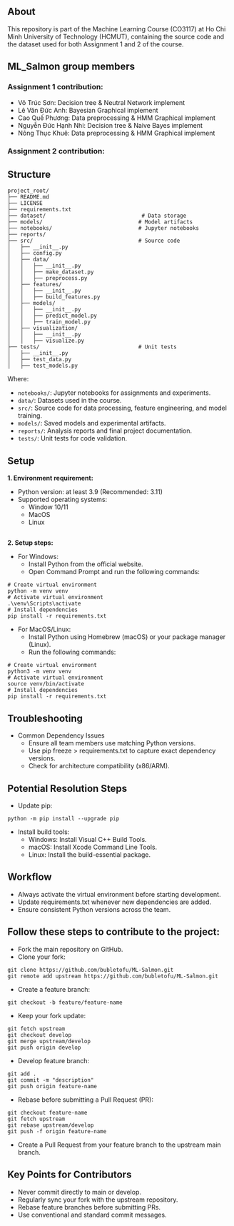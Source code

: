 ## About
This repository is part of the Machine Learning Course (CO3117) at Ho Chi Minh University of Technology (HCMUT), containing the source code and the dataset used for both Assignment 1 and 2 of the course. 


## ML_Salmon group members
### Assignment 1 contribution:
- Võ Trúc Sơn: Decision tree & Neutral Network implement
- Lê Văn Đức Anh: Bayesian Graphical implement
- Cao Quế Phương: Data preprocessing & HMM Graphical implement 
- Nguyễn Đức Hạnh Nhi: Decision tree & Naive Bayes implement
- Nông Thục Khuê: Data preprocessing & HMM Graphical implement

### Assignment 2 contribution:

## Structure
```
project_root/
├── README.md
├── LICENSE
├── requirements.txt
├── dataset/                              # Data storage
├── models/                              # Model artifacts
├── notebooks/                           # Jupyter notebooks
├── reports/
├── src/                                 # Source code
│   ├── __init__.py
│   ├── config.py
│   ├── data/
│   │   ├── __init__.py
│   │   ├── make_dataset.py
│   │   ├── preprocess.py
│   ├── features/
│   │   ├── __init__.py
│   │   ├── build_features.py
│   ├── models/
│   │   ├── __init__.py
│   │   ├── predict_model.py
│   │   ├── train_model.py
│   ├── visualization/
│   │   ├── __init__.py
│   │   ├── visualize.py
├── tests/                               # Unit tests
│   ├── __init__.py
│   ├── test_data.py
│   ├── test_models.py

```

Where:
- `notebooks/`: Jupyter notebooks for assignments and experiments.
- `data/`: Datasets used in the course.
- `src/`: Source code for data processing, feature engineering, and model training.
- `models/`: Saved models and experimental artifacts.
- `reports/`: Analysis reports and final project documentation.
- `tests/`: Unit tests for code validation.

## Setup
**1. Environment requirement:**
- Python version: at least 3.9 (Recommended: 3.11)
- Supported operating systems:
  - Window 10/11
  - MacOS
  - Linux
##
**2. Setup steps:**
- For Windows:
  - Install Python from the official website.
  - Open Command Prompt and run the following commands:


```
# Create virtual environment
python -m venv venv
# Activate virtual environment
.\venv\Scripts\activate
# Install dependencies
pip install -r requirements.txt
```


- For MacOS/Linux:
  - Install Python using Homebrew (macOS) or your package manager (Linux).
  - Run the following commands:

``` 
# Create virtual environment
python3 -m venv venv
# Activate virtual environment
source venv/bin/activate
# Install dependencies
pip install -r requirements.txt
```

## Troubleshooting
- Common Dependency Issues
  - Ensure all team members use matching Python versions.
  - Use pip freeze > requirements.txt to capture exact dependency versions.
  - Check for architecture compatibility (x86/ARM).

## Potential Resolution Steps
- Update pip:
```
python -m pip install --upgrade pip
```

- Install build tools:
  - Windows: Install Visual C++ Build Tools.
  - macOS: Install Xcode Command Line Tools.
  - Linux: Install the build-essential package.

## Workflow
- Always activate the virtual environment before starting development.
- Update requirements.txt whenever new dependencies are added.
- Ensure consistent Python versions across the team.


## Follow these steps to contribute to the project:
- Fork the main repository on GitHub.
- Clone your fork:

```
git clone https://github.com/bubletofu/ML-Salmon.git
git remote add upstream https://github.com/bubletofu/ML-Salmon.git
```

- Create a feature branch:

```
git checkout -b feature/feature-name
```

- Keep your fork update:

```
git fetch upstream
git checkout develop
git merge upstream/develop
git push origin develop
```

- Develop feature branch:

```
git add .
git commit -m "description"
git push origin feature-name
```

- Rebase before submitting a Pull Request (PR):

```
git checkout feature-name
git fetch upstream
git rebase upstream/develop
git push -f origin feature-name
```

- Create a Pull Request from your feature branch to the upstream main branch.

## Key Points for Contributors
- Never commit directly to main or develop.
- Regularly sync your fork with the upstream repository.
- Rebase feature branches before submitting PRs.
- Use conventional and standard commit messages.


